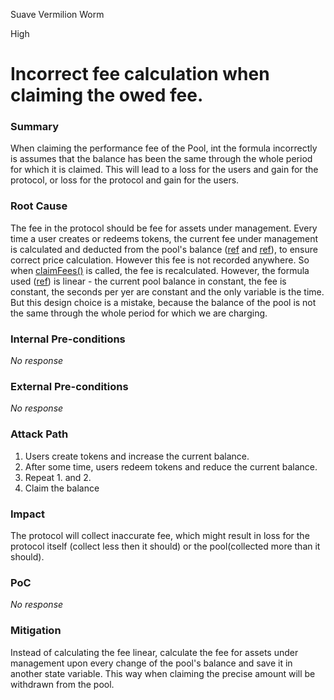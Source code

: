 Suave Vermilion Worm

High

# Incorrect fee calculation when claiming the owed fee.

### Summary

When claiming the performance fee of the Pool, int the formula incorrectly is assumes that the balance has been the same through the whole period for which it is claimed. This will lead to a loss for the users and gain for the protocol, or loss for the protocol and gain for the users.

### Root Cause

The fee in the protocol should be fee for assets under management. Every time a user creates or redeems tokens, the current fee under management is calculated and deducted from the pool's balance ([ref](https://github.com/sherlock-audit/2024-12-plaza-finance/blob/main/plaza-evm/src/Pool.sol#L273) and [ref](https://github.com/sherlock-audit/2024-12-plaza-finance/blob/main/plaza-evm/src/Pool.sol#L433)), to ensure correct price calculation. However this fee is not recorded anywhere.
So when [claimFees()](https://github.com/sherlock-audit/2024-12-plaza-finance/blob/main/plaza-evm/src/Pool.sol#L700) is called, the fee is recalculated. However, the formula used ([ref](https://github.com/sherlock-audit/2024-12-plaza-finance/blob/main/plaza-evm/src/Pool.sol#L719)) is linear - the current pool balance in constant, the fee is constant, the seconds per yer are constant and the only variable is the time. But this design choice is a mistake, because the balance of the pool is not the same through the whole period for which we are charging. 

### Internal Pre-conditions

_No response_

### External Pre-conditions

_No response_

### Attack Path

1. Users create tokens and increase the current balance.
2. After some time, users redeem tokens and reduce the current balance.
3. Repeat 1. and 2.
4. Claim the balance

### Impact

The protocol will collect inaccurate fee, which might result in loss for the protocol itself (collect less then it should) or the pool(collected more than it should).

### PoC

_No response_

### Mitigation

Instead of calculating the fee linear, calculate the fee for assets under management upon every change of the pool's balance and save it in another state variable. This way when claiming the precise amount will be withdrawn from the pool.